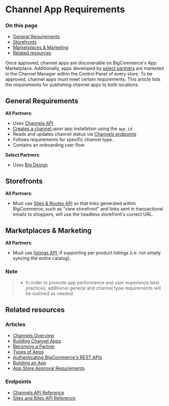 # Channel App Requirements

<div class="otp" id="no-in">

### On this page
- [General Requirements](#general-requirements)
- [Storefronts](#storefronts)
- [Marketplaces & Marketing](#marketplaces--marketing)
- [Related resources](#related-resources)

</div>

Once approved, channel apps are discoverable on BigCommerce's App Marketplace. Additionally, apps developed by [select partners](https://www.bigcommerce.com/partners/) are marketed in the Channel Manager within the Control Panel of every store. To be approved, channel apps must meet certain requirements. This article lists the requirements for publishing channel apps to both locations.

## General Requirements

**All Partners**:
* Uses [Channels API](https://developer.bigcommerce.com/api-reference/cart-checkout/channels-listings-api)
* [Creates a channel ](https://developer.bigcommerce.com/api-reference/cart-checkout/channels-listings-api/channels/createchannel) upon app installation using the `app_id`
* Reads and updates channel status via [Channels endpoints](https://developer.bigcommerce.com/api-reference/cart-checkout/channels-listings-api)
* Follows requirements for specific channel type.
* Contains an onboarding user flow

**Select Partners**:
* Uses [Big Design](https://developer.bigcommerce.com/big-design/)

## Storefronts

**All Partners**:
* Must use [Sites & Routes API](https://developer.bigcommerce.com/api-reference/cart-checkout/sites-routes-api) so that links generated within BigCommerce, such as "view storefront" and links sent in transactional emails to shoppers, will use the headless storefront's correct URL.

## Marketplaces & Marketing

**All Partners**:
* Must use [listings API](https://developer.bigcommerce.com/api-reference/cart-checkout/channels-listings-api), if supporting per product listings (i.e. not simply syncing the entire catalog).

<div class="HubBlock--callout">
<div class="CalloutBlock--info">
<div class="HubBlock-content">

<!-- theme: info -->

### Note
> * In order to promote app performance and user experience best practices, additional general and channel type requirements will be outlined as needed.

</div>
</div>
</div>

## Related resources

### Articles
* [Channels Overview](https://developer.bigcommerce.com/api-docs/channels/overview)
* [Building Channel Apps](https://developer.bigcommerce.com/api-docs/channels/building-channel-apps)
* [Becoming a Partner](https://developer.bigcommerce.com/api-docs/partner/becoming-a-partner)
* [Types of Apps](https://developer.bigcommerce.com/api-docs/getting-started/building-apps-bigcommerce/types-of-apps)
* [Authenticating BigCommerce's REST APIs](https://developer.bigcommerce.com/api-docs/getting-started/authentication/rest-api-authentication)
* [Building an App](https://developer.bigcommerce.com/api-docs/getting-started/building-apps-bigcommerce/building-apps)
* [App Store Approval Requirements](https://developer.bigcommerce.com/api-docs/partner/app-store-approval-requirements)

### Endpoints
* [Channels API Reference](https://developer.bigcommerce.com/api-reference/cart-checkout/channels-listings-api)
* [Sites and Rites API Reference](https://developer.bigcommerce.com/api-reference/cart-checkout/sites-routes-api)